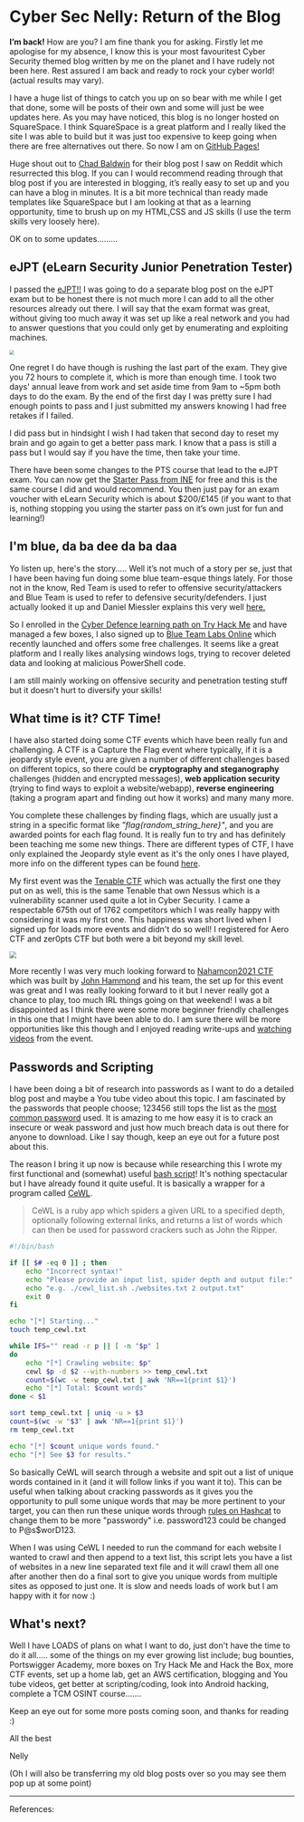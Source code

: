 # Cyber Sec Nelly: Return of the Blog

**I’m back!** How are you? I am fine thank you for asking. Firstly let me apologise for my absence, I know this is your most favouritest Cyber Security themed blog written by me on the planet and I have rudely not been here. Rest assured I am back and ready to rock your cyber world! (actual results may vary).

I have a huge list of things to catch you up on so bear with me while I get that done, some will be posts of their own and some will just be wee updates here. As you may have noticed, this blog is no longer hosted on SquareSpace. I think SquareSpace is a great platform and I really liked the site I was able to build but it was just too expensive to keep going when there are free alternatives out there. So now I am on [GitHub Pages!][1] 

Huge shout out to [Chad Baldwin][2] for their blog post I saw on Reddit which resurrected this blog. If you can I would recommend reading through that blog post if you are interested in blogging, it’s really easy to set up and you can have a blog in minutes. It is a bit more technical than ready made templates like SquareSpace but I am looking at that as a learning opportunity, time to brush up on my HTML,CSS and JS skills (I use the term skills very loosely here).

OK on to some updates………

## eJPT (eLearn Security Junior Penetration Tester)

I passed the [eJPT!!][3] I was going to do a separate blog post on the eJPT exam but to be honest there is not much more I can add to all the other resources already out there. I will say that the exam format was great, without giving too much away it was set up like a real network and you had to answer questions that you could only get by enumerating and exploiting machines. 

<img src="C:\Users\nellb\.another DESKTOP\Coding\Hacking\PTSv4\Exam\ejpt_cert.png" style="zoom:50%;" />

One regret I do have though is rushing the last part of the exam. They give you 72 hours to complete it, which is more than enough time. I took two days' annual leave from work and set aside time from 9am to ~5pm both days to do the exam. By the end of the first day I was pretty sure I had enough points to pass and I just submitted my answers knowing I had free retakes if I failed. 

I did pass but in hindsight I wish I had taken that second day to reset my brain and go again to get a better pass mark. I know that a pass is still a pass but I would say if you have the time, then take your time. 

There have been some changes to the PTS course that lead to the eJPT exam. You can now get the [Starter Pass from INE][4] for free and this is the same course I did and would recommend. You then just pay for an exam voucher with eLearn Security which is about $200/£145 (if you want to that is, nothing stopping you using the starter pass on it’s own just for fun and learning!) 

## I'm blue, da ba dee da ba daa

Yo listen up, here's the story….. Well it’s not much of a story per se, just that I have been having fun doing some blue team-esque things lately. For those not in the know, Red Team is used to refer to offensive security/attackers and Blue Team is used to refer to defensive security/defenders. I just actually looked it up and Daniel Miessler explains this very well [here.][4]

So I enrolled in the [Cyber Defence learning path on Try Hack Me][5] and have managed a few boxes, I also signed up to [Blue Team Labs Online][6] which recently launched and offers some free challenges. It seems like a great platform and I really likes analysing windows logs, trying to recover deleted data and looking at malicious PowerShell code. 

I am still mainly working on offensive security and penetration testing stuff but it doesn't hurt to diversify your skills!

## What time is it? CTF Time!

I have also started doing some CTF events which have been really fun and challenging. A CTF is a Capture the Flag event where typically, if it is a jeopardy style event, you are given a number of different challenges based on different topics, so there could be **cryptography and steganography** challenges (hidden and encrypted messages), **web application security** (trying to find ways to exploit a website/webapp), **reverse engineering** (taking a program apart and finding out how it works) and many many more.

You complete these challenges by finding flags, which are usually just a string in a specific format like *"flag{random_string_here}"*, and you are awarded points for each flag found. It is really fun to try and has definitely been teaching me some new things. There are different types of CTF, I have only explained the Jeopardy style event as it's the only ones I have played, more info on the different types can be found [here][7].

My first event was the [Tenable CTF][8] which was actually the first one they put on as well, this is the same Tenable that own Nessus which is a vulnerability scanner used quite a lot in Cyber Security. I came a respectable 675th out of 1762 competitors which I was really happy with considering it was my first one. This happiness was short lived when I signed up for loads more events and didn't do so well! I registered for Aero CTF and zer0pts CTF but both were a bit beyond my skill level. 

<img src="C:\Users\nellb\.another DESKTOP\Coding\Hacking\CTF & Events\CTFTime_nellbag.png" style="zoom:75%;" />

More recently I was very much looking forward to [Nahamcon2021 CTF][9] which was built by [John Hammond][10] and his team, the set up for this event was great and I was really looking forward to it but I never really got a chance to play, too much IRL things going on that weekend! I was a bit disappointed as I think there were some more beginner friendly challenges in this one that I might have been able to do. I am sure there will be more opportunities like this though and I enjoyed reading write-ups and [watching videos][11] from the event.  

## Passwords and Scripting

I have been doing a bit of research into passwords as I want to do a detailed blog post and maybe a You tube video about this topic. I am fascinated by the passwords that people choose; 123456 still tops the list as the [most common password][12] used. It is amazing to me how easy it is to crack an insecure or weak password and just how much breach data is out there for anyone to download. Like I say  though, keep an eye out for a future post about this. 

The reason I bring it up now is because while researching this I wrote my first functional and (somewhat) useful [bash script][13]! It's nothing spectacular but I have already found it quite useful. It is basically a wrapper for a program called [CeWL][14]. 

> CeWL is a ruby app which spiders a given URL to a specified depth, optionally following external links, and returns a list of words which can then be used for password crackers such as John the Ripper.

```Bash
#!/bin/bash

if [[ $# -eq 0 ]] ; then
    echo "Incorrect syntax!"
    echo "Please provide an input list, spider depth and output file:"
    echo "e.g. ./cewl_list.sh ./websites.txt 2 output.txt"
    exit 0
fi

echo "[*] Starting..."
touch temp_cewl.txt

while IFS="" read -r p || [ -n "$p" ]
do
    echo "[*] Crawling website: $p"
    cewl $p -d $2 --with-numbers >> temp_cewl.txt
    count=$(wc -w temp_cewl.txt | awk 'NR==1{print $1}')
    echo "[*] Total: $count words"
done < $1

sort temp_cewl.txt | uniq -u > $3
count=$(wc -w "$3" | awk 'NR==1{print $1}')
rm temp_cewl.txt

echo "[*] $count unique words found." 
echo "[*] See $3 for results."

```

So basically CeWL will search through a website and spit out a list of unique words contained in it (and it will follow links if you want it to). This can be useful when talking about cracking passwords as it gives you the opportunity to pull some unique words that may be more pertinent to your target, you can then run these unique words through [rules on Hashcat][15] to change them to be more "passwordy" i.e. password123 could be changed to P@s$worD123. 

When I was using CeWL I needed to run the command for each website I wanted to crawl and then append to a text list, this script lets you have a list of websites in a new line separated text file and it will crawl them all one after another then do a final sort to give you unique words from multiple sites as opposed to just one. It is slow and needs loads of work but I am happy with it for now :) 

## What's next?

Well I have LOADS of plans on what I want to do, just don't have the time to do it all..... some of the things on my ever growing list include; bug bounties, Portswigger Academy, more boxes on Try Hack Me and Hack the Box, more CTF events, set up a home lab, get an AWS certification, blogging and You tube videos, get better at scripting/coding, look into Android hacking, complete a TCM OSINT course.......

Keep an eye out for some more posts coming soon, and thanks for reading :)

All the best

Nelly

(Oh I will also be transferring my old blog posts over so you may see them pop up at some point)



---

 

References:

[1]: https://pages.github.com/
[2]: https://chadbaldwin.net/2021/03/14/how-to-build-a-sql-blog.html
[3]: https://elearnsecurity.com/product/ejpt-certification/
[4]: https://danielmiessler.com/study/red-blue-purple-teams/
[5]: https://tryhackme.com/paths
[6]: https://blueteamlabs.online
[7]: https://ctf.zone/ctfinfo.html
[8]: https://tenable.ctfd.io/About
[9]: https://ctf.nahamcon.com
[10]: https://www.youtube.com/channel/UCVeW9qkBjo3zosnqUbG7CFw
[11]: https://www.youtube.com/watch?v=_9IREY2gUpI
[12]: https://nordpass.com/most-common-passwords-list/
[13]: https://github.com/nellbag/scripts/blob/main/cewl.sh
[14]: https://github.com/digininja/CeWL
[15]: https://hashcat.net/wiki/doku.php?id=rule_based_attack



















